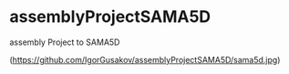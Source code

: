 # assemblyProjectSAMA5D
assembly Project to SAMA5D

(https://github.com/IgorGusakov/assemblyProjectSAMA5D/sama5d.jpg)
